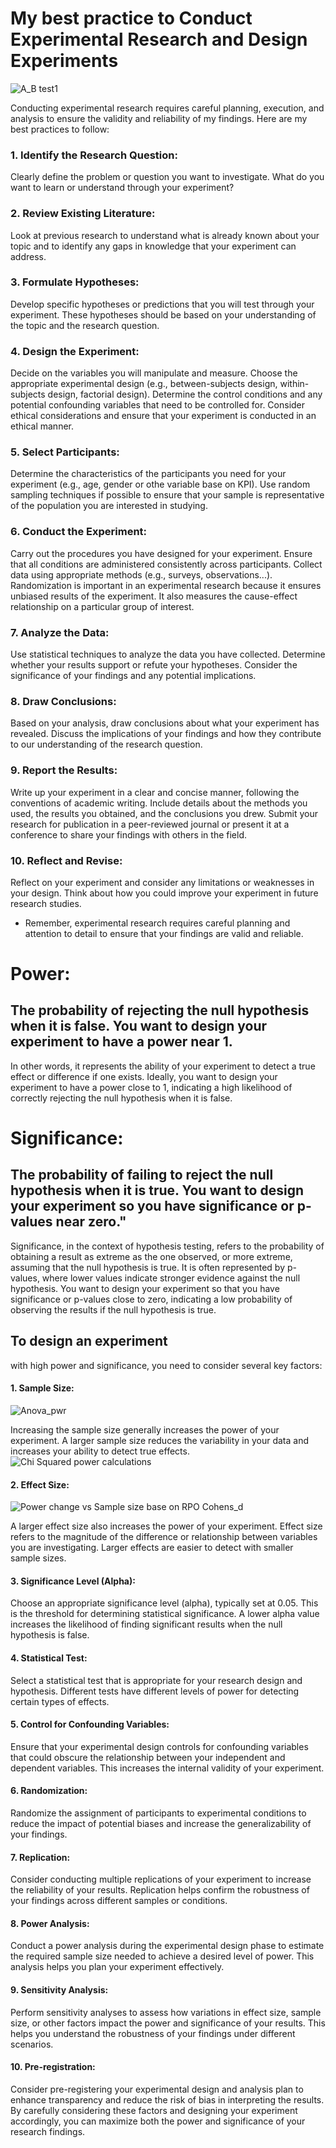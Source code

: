 # My best practice to Conduct Experimental Research and Design Experiments
![A_B test1](https://github.com/IrinaMax/A-B-testing-and-statistics-for-Data-Science/assets/16123495/ab9e03b2-51dc-4a7e-9ba9-6ea7664b4407)

Conducting experimental research requires careful planning, execution, and analysis to ensure the validity and reliability of my findings. 
Here are my best practices to follow:

### 1. Identify the Research Question:

Clearly define the problem or question you want to investigate. What do you want to learn or understand through your experiment?
### 2. Review Existing Literature:

Look at previous research to understand what is already known about your topic and to identify any gaps in knowledge that your experiment can address.
### 3. Formulate Hypotheses:

Develop specific hypotheses or predictions that you will test through your experiment. These hypotheses should be based on your understanding of the topic and the research question.
### 4. Design the Experiment:

Decide on the variables you will manipulate and measure.
Choose the appropriate experimental design (e.g., between-subjects design, within-subjects design, factorial design).
Determine the control conditions and any potential confounding variables that need to be controlled for.
Consider ethical considerations and ensure that your experiment is conducted in an ethical manner.

### 5. Select Participants:

Determine the characteristics of the participants you need for your experiment (e.g., age, gender or othe variable base on KPI).
Use random sampling techniques if possible to ensure that your sample is representative of the population you are interested in studying.

### 6. Conduct the Experiment:

Carry out the procedures you have designed for your experiment.
Ensure that all conditions are administered consistently across participants.
Collect data using appropriate methods (e.g., surveys, observations...). 
Randomization is important in an experimental research because it ensures unbiased results of the experiment. It also measures the cause-effect relationship on a particular group of interest.

### 7. Analyze the Data:

Use statistical techniques to analyze the data you have collected.
Determine whether your results support or refute your hypotheses.
Consider the significance of your findings and any potential implications.
### 8. Draw Conclusions:

Based on your analysis, draw conclusions about what your experiment has revealed.
Discuss the implications of your findings and how they contribute to our understanding of the research question.
### 9. Report the Results:

Write up your experiment in a clear and concise manner, following the conventions of academic writing.
Include details about the methods you used, the results you obtained, and the conclusions you drew.
Submit your research for publication in a peer-reviewed journal or present it at a conference to share your findings with others in the field.
### 10. Reflect and Revise:

Reflect on your experiment and consider any limitations or weaknesses in your design.
Think about how you could improve your experiment in future research studies.

* Remember, experimental research requires careful planning and attention to detail to ensure that your findings are valid and reliable.

# Power: 
## The probability of rejecting the null hypothesis when it is false. You want to design your experiment to have a power near 1.
In other words, it represents the ability of your experiment to detect a true effect or difference if one exists. Ideally, you want to design your experiment to have a power close to 1, indicating a high likelihood of correctly rejecting the null hypothesis when it is false.

# Significance: 
## The probability of failing to reject the null hypothesis when it is true. You want to design your experiment so you have significance or p-values near zero."
Significance, in the context of hypothesis testing, refers to the probability of obtaining a result as extreme as the one observed, or more extreme, assuming that the null hypothesis is true. It is often represented by p-values, where lower values indicate stronger evidence against the null hypothesis. You want to design your experiment so that you have significance or p-values close to zero, indicating a low probability of observing the results if the null hypothesis is true.

## To design an experiment 
with high power and significance, you need to consider several key factors:

#### 1. Sample Size:
![Anova_pwr](https://github.com/IrinaMax/A-B-testing-and-statistics-for-Data-Science/assets/16123495/ba61d946-8f02-4666-ad24-2989023f4a0b)

Increasing the sample size generally increases the power of your experiment. A larger sample size reduces the variability in your data and increases your ability to detect true effects.
![Chi Squared power calculations](https://github.com/IrinaMax/A-B-testing-and-statistics-for-Data-Science/assets/16123495/5fdd7a82-026b-4748-bd15-8ea723bd94e1)

#### 2. Effect Size:
![Power change vs Sample size base on RPO Cohens_d](https://github.com/IrinaMax/A-B-testing-and-statistics-for-Data-Science/assets/16123495/fe00ebea-5082-4494-a3d2-46eeac60a575)

A larger effect size also increases the power of your experiment. Effect size refers to the magnitude of the difference or relationship between variables you are investigating. Larger effects are easier to detect with smaller sample sizes.
#### 3. Significance Level (Alpha):

Choose an appropriate significance level (alpha), typically set at 0.05. This is the threshold for determining statistical significance. A lower alpha value increases the likelihood of finding significant results when the null hypothesis is false.
#### 4. Statistical Test:

Select a statistical test that is appropriate for your research design and hypothesis. Different tests have different levels of power for detecting certain types of effects.
#### 5. Control for Confounding Variables:

Ensure that your experimental design controls for confounding variables that could obscure the relationship between your independent and dependent variables. This increases the internal validity of your experiment.
#### 6. Randomization:

Randomize the assignment of participants to experimental conditions to reduce the impact of potential biases and increase the generalizability of your findings.
#### 7. Replication:

Consider conducting multiple replications of your experiment to increase the reliability of your results. Replication helps confirm the robustness of your findings across different samples or conditions.
#### 8. Power Analysis:

Conduct a power analysis during the experimental design phase to estimate the required sample size needed to achieve a desired level of power. This analysis helps you plan your experiment effectively.
#### 9. Sensitivity Analysis:

Perform sensitivity analyses to assess how variations in effect size, sample size, or other factors impact the power and significance of your results. This helps you understand the robustness of your findings under different scenarios.
#### 10. Pre-registration:

Consider pre-registering your experimental design and analysis plan to enhance transparency and reduce the risk of bias in interpreting the results.
By carefully considering these factors and designing your experiment accordingly, you can maximize both the power and significance of your research findings.








